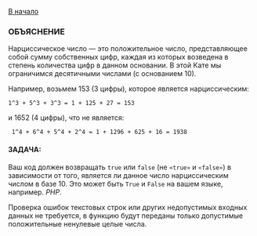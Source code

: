 [В начало](../README.md)

### ОБЪЯСНЕНИЕ

Нарциссическое число — это положительное число, представляющее собой сумму собственных цифр, каждая из которых возведена в степень количества цифр в данном основании. В этой Кате мы ограничимся десятичными числами (с основанием 10).

Например, возьмем 153 (3 цифры), которое является нарциссическим:

    1^3 + 5^3 + 3^3 = 1 + 125 + 27 = 153

и 1652 (4 цифры), что не является:

     1^4 + 6^4 + 5^4 + 2^4 = 1 + 1296 + 625 + 16 = 1938

#### ЗАДАЧА:

Ваш код должен возвращать `true` или `false` (не `«true»` и `«false»`) в зависимости от того, является ли данное число нарциссическим числом в базе 10. Это может быть `True` и `False` на вашем языке, например. *PHP*.

Проверка ошибок текстовых строк или других недопустимых входных данных не требуется, в функцию будут переданы только допустимые положительные ненулевые целые числа.